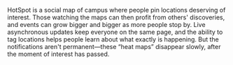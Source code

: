 HotSpot is a social map of campus where people pin locations deserving of interest. Those watching the maps can then profit from others' discoveries, and events can grow bigger and bigger as more people stop by. Live asynchronous updates keep everyone on the same page, and the ability to tag locations helps people learn about what exactly is happening. But the notifications aren't permanent—these “heat maps” disappear slowly, after the moment of interest has passed.